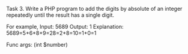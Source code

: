 Task 3. Write a PHP program to add the digits by absolute of an integer repeatedly until the result has a single digit.

For example,
Input: 5689
Output: 1
Explanation: 5689=5+6+8+9=28=2+8=10=1+0=1

Func args: (int $number)